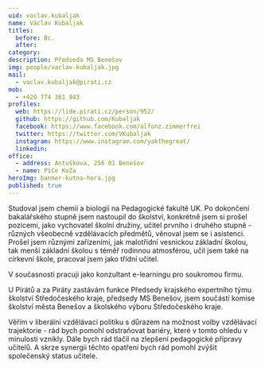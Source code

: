 ```yaml
---
uid: vaclav.kubaljak
name: Václav Kubaljak
titles:
  before: Bc.
  after: 
category:
description: Předseda MS Benešov
img: people/vaclav-kubaljak.jpg
mail: 
  - vaclav.kubaljak@pirati.cz
mob:
  - +420 774 361 943
profiles:
  web: https://lide.pirati.cz/person/952/
  github: https://github.com/Kubaljak
  facebook: https://www.facebook.com/alfonz.zimmerfrei
  twitter: https://twitter.com/VKubaljak
  instagram: https://www.instagram.com/yakthegreat/
  linkedin:
office:
  - address: Antuškova, 256 01 Benešov
  - name: PiCe KoZa
heroImg: banner-kutna-hora.jpg
published: true
---
```

Studoval jsem chemii a biologii na Pedagogické fakultě UK. Po dokončení bakalářského stupně jsem nastoupil do školství, konkrétně jsem si prošel pozicemi, jako vychovatel školní družiny, učitel prvního i druhého stupně - různých všeobecně vzdělávacích předmětů, věnoval jsem se i asistenci. Prošel jsem různými zařízeními, jak malotřídní vesnickou základní školou, tak menší základní školou s téměř rodinnou atmosférou, učil jsem také na církevní škole, pracoval jsem jako třídní učitel.

V současnosti pracuji jako konzultant e-learningu pro soukromou firmu.

U Pirátů a za Piráty zastávám funkce Předsedy krajského expertního týmu školství Středočeského kraje, předsedy MS Benešov, jsem součástí komise školství města Benešov a školského výboru Středočeského kraje.

Věřím v liberální vzdělávací politiku s důrazem na možnost volby vzdělávací trajektorie - rád bych pomohl odstraňovat bariéry, které v tomto ohledu v minulosti vznikly. Dále bych rád tlačil na zlepšení pedagogické přípravy učitelů. A skrze synergii těchto opatření bych rád pomohl zvýšit společenský status učitele.
